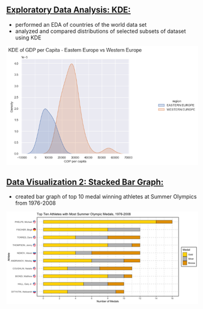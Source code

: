 

## [Exploratory Data Analysis: KDE:](https://github.com/Jon-Lynch/DSC_478/blob/main/countries.ipynb)
* performed an EDA of countries of the world data set
* analyzed and compared distributions of selected subsets of dataset using KDE

![](/images/KDE.png)

## [Data Visualization 2: Stacked Bar Graph:](https://github.com/Jon-Lynch/DSC_465/blob/master/olympics.R)
* created bar graph of top 10 medal winning athletes at Summer Olympics from 1976-2008

![](/images/barplot.png)
